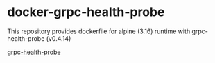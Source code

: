 # docker-grpc-health-probe

This repository provides dockerfile for alpine (3.16) runtime with grpc-health-probe (v0.4.14)

[grpc-health-probe](https://github.com/grpc-ecosystem/grpc-health-probe)
